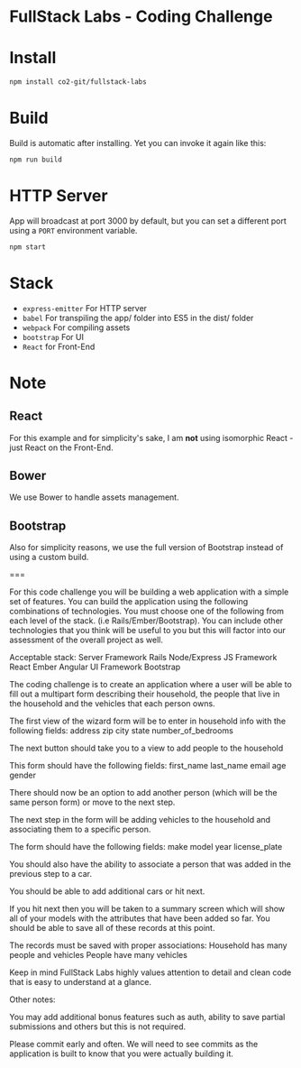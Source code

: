 FullStack Labs - Coding Challenge
===

# Install

```bash
npm install co2-git/fullstack-labs
```

# Build

Build is automatic after installing. Yet you can invoke it again like this:

```bash
npm run build
```

# HTTP Server

App will broadcast at port 3000 by default, but you can set a different port using a `PORT` environment variable.

```bash
npm start
```

# Stack

- `express-emitter` For HTTP server
- `babel` For transpiling the app/ folder into ES5 in the dist/ folder
- `webpack` For compiling assets
- `bootstrap` For UI
- `React` for Front-End

# Note

## React

For this example and for simplicity's sake, I am **not** using isomorphic React - just React on the Front-End.

## Bower

We use Bower to handle assets management.

## Bootstrap

Also for simplicity reasons, we use the full version of Bootstrap instead of using a custom build.

===

For this code challenge you will be building a web application with a simple set of features.  You can build the application using the following combinations of technologies.  You must choose one of the following from each level of the stack. (i.e Rails/Ember/Bootstrap).  You can include other technologies that you think will be useful to you but this will factor into our assessment of the overall project as well.

Acceptable stack:
Server Framework
Rails
Node/Express
JS Framework
React
Ember
Angular
UI Framework
Bootstrap

The coding challenge is to create an application where a user will be able to fill out a multipart form describing their household, the people that live in the household and the vehicles that each person owns.

The first view of the wizard form will be to enter in household info with the following fields:
address
zip
city
state
number_of_bedrooms

The next button should take you to a view to add people to the household

This form should have the following fields:
first_name
last_name
email
age
gender

There should now be an option to add another person (which will be the same person form) or move to the next step.

The next step in the form will be adding vehicles to the household and associating them to a specific person.

The form should have the following fields:
make
model
year
license_plate

You should also have the ability to associate a person that was added in the previous step to a car.

You should be able to add additional cars or hit next.

If you hit next then you will be taken to a summary screen which will show all of your models with the attributes that have been added so far.  You should be able to save all of these records at this point.

The records must be saved with proper associations:
Household has many people and vehicles
People have many vehicles

Keep in mind FullStack Labs highly values attention to detail and clean code that is easy to understand at a glance.

Other notes:

You may add additional bonus features such as auth, ability to save partial submissions and others but this is not required.

Please commit early and often.  We will need to see commits as the application is built to know that you were actually building it.
